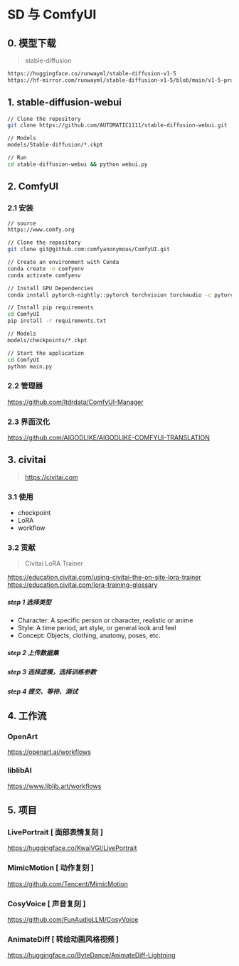 #  SD 与 ComfyUI

## 0. 模型下载

> stable-diffusion

```bash
https://huggingface.co/runwayml/stable-diffusion-v1-5
https://hf-mirror.com/runwayml/stable-diffusion-v1-5/blob/main/v1-5-pruned-emaonly.ckpt
```

## 1. stable-diffusion-webui

```bash
// Clone the repository
git clone https://github.com/AUTOMATIC1111/stable-diffusion-webui.git

// Models
models/Stable-diffusion/*.ckpt

// Run
cd stable-diffusion-webui && python webui.py
```

## 2. ComfyUI

### 2.1 安装

```bash
// source
https://www.comfy.org

// Clone the repository
git clone git@github.com:comfyanonymous/ComfyUI.git

// Create an environment with Conda
conda create -n comfyenv
conda activate comfyenv

// Install GPU Dependencies
conda install pytorch-nightly::pytorch torchvision torchaudio -c pytorch-nightly

// Install pip requirements
cd ComfyUI
pip install -r requirements.txt

// Models
models/checkpoints/*.ckpt

// Start the application
cd ComfyUI
python main.py
```

### 2.2 管理器

https://github.com/ltdrdata/ComfyUI-Manager

### 2.3 界面汉化

https://github.com/AIGODLIKE/AIGODLIKE-COMFYUI-TRANSLATION

## 3. civitai

> https://civitai.com

### 3.1 使用

* checkpoint
* LoRA
* workflow

### 3.2 贡献

> Civitai LoRA Trainer

https://education.civitai.com/using-civitai-the-on-site-lora-trainer
https://education.civitai.com/lora-training-glossary

##### step 1 选择类型

* Character: A specific person or character, realistic or anime
* Style: A time period, art style, or general look and feel
* Concept: Objects, clothing, anatomy, poses, etc.

##### step 2 上传数据集

##### step 3 选择底模，选择训练参数

##### step 4 提交、等待、测试

## 4. 工作流

### OpenArt

https://openart.ai/workflows

### liblibAI

https://www.liblib.art/workflows

## 5. 项目

### LivePortrait [ 面部表情复刻 ]

https://huggingface.co/KwaiVGI/LivePortrait

### MimicMotion [ 动作复刻 ]

https://github.com/Tencent/MimicMotion

### CosyVoice [ 声音复刻 ]

https://github.com/FunAudioLLM/CosyVoice

### AnimateDiff [ 转绘动画风格视频 ]

https://huggingface.co/ByteDance/AnimateDiff-Lightning
